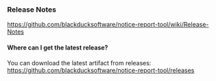 ### Release Notes

https://github.com/blackducksoftware/notice-report-tool/wiki/Release-Notes

#### Where can I get the latest release?

You can download the latest artifact from releases: https://github.com/blackducksoftware/notice-report-tool/releases



